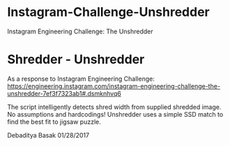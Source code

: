 # Instagram-Challenge-Unshredder
Instagram Engineering Challenge: The Unshredder

# Shredder - Unshredder

As a response to Instagram Engineering Challenge:
https://engineering.instagram.com/instagram-engineering-challenge-the-unshredder-7ef3f7323ab1#.dsmknhvq6

The script intelligently detects shred width from supplied shredded image. No assumptions and hardcodings!
Unshredder uses a simple SSD match to find the best fit to jigsaw puzzle.

Debaditya Basak
01/28/2017

